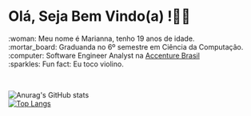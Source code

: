 <h1> Olá, Seja Bem Vindo(a) !👋🏼</h1>
:woman: Meu nome é Marianna, tenho 19 anos de idade.<br/>
:mortar_board: Graduanda no 6º semestre em Ciência da Computação.<br/>
:computer: Software Engineer Analyst na <a href=https://www.linkedin.com/company/accenture-brasil/">Accenture Brasil</a><br/>
:sparkles: Fun fact: Eu toco violino. 
<p >&nbsp;</p>

![Anurag's GitHub stats](https://github-readme-stats.vercel.app/api?username=mariannamonteiro&show_icons=true&theme=radical) 
<br/>
[![Top Langs](https://github-readme-stats.vercel.app/api/top-langs/?username=mariannamonteiro&layout=compact)](https://github.com/mariannamonteiro/github-readme-stats)


